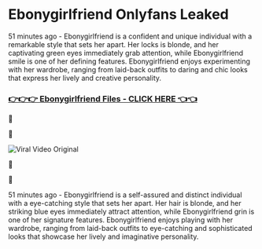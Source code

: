 # Ebonygirlfriend Onlyfans Leaked

<p>51 minutes ago - Ebonygirlfriend is a confident and unique individual with a remarkable style that sets her apart. Her locks is blonde, and her captivating green eyes immediately grab attention, while Ebonygirlfriend smile is one of her defining features. Ebonygirlfriend enjoys experimenting with her wardrobe, ranging from laid-back outfits to daring and chic looks that express her lively and creative personality.</p><p>
<h3><a href="https://fansleaks.com-getfree.pro/ebonygirlfriend" rel="nofollow">👉👉👉 Ebonygirlfriend Files - CLICK HERE 👈👈</a></h3>
<p>🔻</p>
<p>🔻</p> <p>
<a href="https://fansleaks.com-getfree.pro/ebonygirlfriend" rel="nofollow"><img src="https://i.imgur.com/0ZbtXZ5.gif" alt="Viral Video Original" style="max-width: 100%; display: inline-block;" data-target="animated-image.originalImage"></a>
<p>🔻</p>
<p>🔻</p> <p>51 minutes ago - Ebonygirlfriend is a self-assured and distinct individual with a eye-catching style that sets her apart. Her hair is blonde, and her striking blue eyes immediately attract attention, while Ebonygirlfriend grin is one of her signature features. Ebonygirlfriend enjoys playing with her wardrobe, ranging from laid-back outfits to eye-catching and sophisticated looks that showcase her lively and imaginative personality.</p>